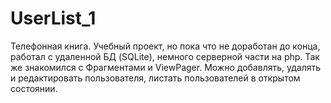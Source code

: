 # UserList_1
Телефонная книга. Учебный проект, но пока что не доработан до конца, работал с удаленной БД (SQLite), немного серверной части на php. Так же знакомился с Фрагментами и ViewPager.
Можно добавлять, удалять и редактировать пользователя, листать пользователей в открытом состоянии.
